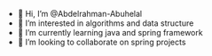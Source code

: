 - 👋 Hi, I’m @Abdelrahman-Abuhelal
- 👀 I’m interested in algorithms and data structure
- 🌱 I’m currently learning java and spring framework
- 💞️ I’m looking to collaborate on spring projects

